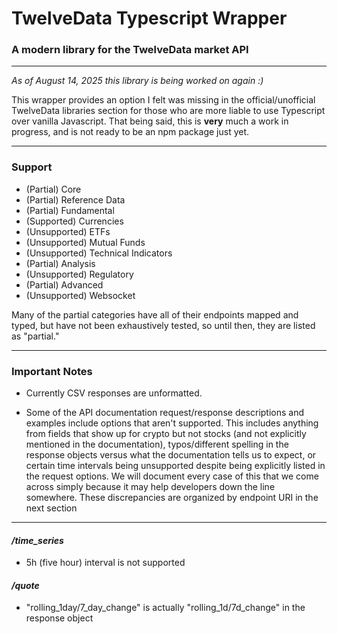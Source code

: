 # TwelveData Typescript Wrapper
### A modern library for the TwelveData market API
---------
*As of August 14, 2025 this library is being worked on again :)*

This wrapper provides an option I felt was missing in the official/unofficial TwelveData libraries section for those who are more liable to use Typescript over vanilla Javascript. That being said, this is **very** much a work in progress, and is not ready to be an npm package just yet.

---
### Support
- (Partial)     Core
- (Partial)     Reference Data
- (Partial)     Fundamental
- (Supported)   Currencies
- (Unsupported) ETFs
- (Unsupported) Mutual Funds
- (Unsupported) Technical Indicators
- (Partial)     Analysis
- (Unsupported) Regulatory
- (Partial)     Advanced
- (Unsupported) Websocket

Many of the partial categories have all of their endpoints mapped and typed, but have not been exhaustively tested, so until then, they are listed as "partial."


---
### Important Notes
- Currently CSV responses are unformatted.

- Some of the API documentation request/response descriptions and examples include options that aren't supported. This includes anything from fields that show up for crypto but not stocks (and not explicitly mentioned in the documentation), typos/different spelling in the response objects versus what the documentation tells us to expect, or certain time intervals being unsupported despite being explicitly listed in the request options.
We will document every case of this that we come across simply because it may help developers down the line somewhere. These discrepancies are organized by endpoint URI in the next section

---

#### */time_series*
- 5h (five hour) interval is not supported

#### */quote*
- "rolling_1day/7_day_change" is actually "rolling_1d/7d_change" in the response object

